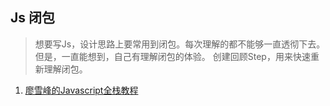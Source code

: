 ## Js 闭包
> 想要写Js，设计思路上要常用到闭包。每次理解的都不能够一直透彻下去。
但是，一直能想到，自己有理解闭包的体验。
创建回顾Step，用来快速重新理解闭包。

1. [廖雪峰的Javascript全栈教程](http://www.liaoxuefeng.com/wiki/001434446689867b27157e896e74d51a89c25cc8b43bdb3000/00143449934543461c9d5dfeeb848f5b72bd012e1113d15000)